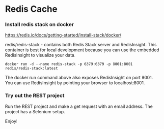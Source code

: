 # Redis Cache 

### Install redis stack on docker

https://redis.io/docs/getting-started/install-stack/docker/

redis/redis-stack - contains both Redis Stack server and RedisInsight. 
This container is best for local development because you can use the 
embedded RedisInsight to visualize your data.


``` docker run -d --name redis-stack -p 6379:6379 -p 8001:8001 redis/redis-stack:latest ```

The docker run command above also exposes RedisInsight on port 8001. 
You can use RedisInsight by pointing your browser to localhost:8001.


### Try out the REST project
Run the REST project and make a get request with an email address. The project has a Selenium setup.

Enjoy!
